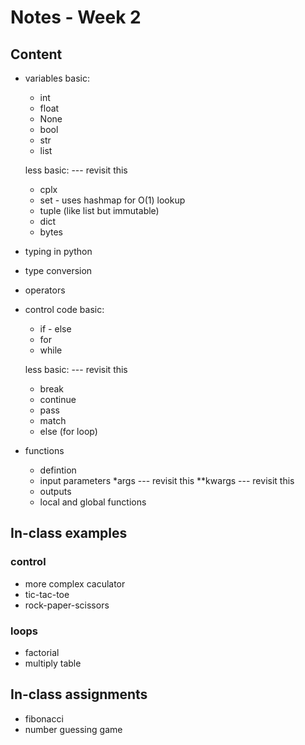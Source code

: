 # Notes - Week 2 

## Content

* variables
    basic: 
    * int 
    * float
    * None
    * bool 
    * str 
    * list

    less basic:         --- revisit this 
    * cplx
    * set - uses hashmap for O(1) lookup
    * tuple (like list but immutable)
    * dict 
    * bytes

* typing in python
* type conversion

* operators

* control code 
    basic: 
    * if - else
    * for 
    * while 

    less basic:         --- revisit this
    * break
    * continue
    * pass
    * match 
    * else (for loop)

* functions
    * defintion 
    * input parameters 
        *args           --- revisit this 
        **kwargs        --- revisit this
    * outputs
    * local and global functions


## In-class examples

### control
* more complex caculator
* tic-tac-toe
* rock-paper-scissors

### loops
* factorial
* multiply table


## In-class assignments 

* fibonacci
* number guessing game

